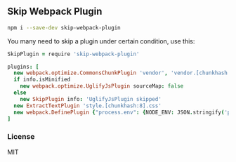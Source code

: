 
Skip Webpack Plugin
----

```bash
npm i --save-dev skip-webpack-plugin
```

You many need to skip a plugin under certain condition, use this:

```coffee
SkipPlugin = require 'skip-webpack-plugin'
```

```coffee
plugins: [
  new webpack.optimize.CommonsChunkPlugin 'vendor', 'vendor.[chunkhash:8].js'
  if info.isMinified
    new webpack.optimize.UglifyJsPlugin sourceMap: false
  else
    new SkipPlugin info: 'UglifyJsPlugin skipped'
  new ExtractTextPlugin 'style.[chunkhash:8].css'
  new webpack.DefinePlugin {"process.env": {NODE_ENV: JSON.stringify('production')}}
]
```

### License

MIT
